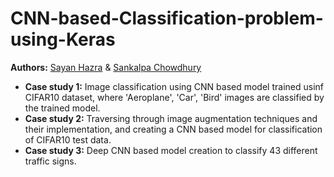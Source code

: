 # CNN-based-Classification-problem-using-Keras

**Authors:** [Sayan Hazra](https://github.com/sayan0506) & [Sankalpa Chowdhury](https://github.com/sankalpachowdhury)

* **Case study 1:** Image classification using CNN based model trained usinf CIFAR10 dataset, where 'Aeroplane', 'Car', 'Bird' images are classified by the trained model.
* **Case study 2:** Traversing through image augmentation techniques and their implementation, and creating a CNN based model for classification of CIFAR10 test data.
* **Case study 3:** Deep CNN based model creation to classify 43 different traffic signs.
